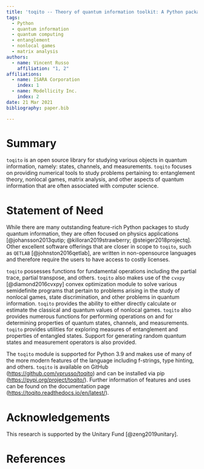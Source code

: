 ```yaml
---
title: 'toqito -- Theory of quantum information toolkit: A Python package for studying quantum information'
tags:
  - Python
  - quantum information
  - quantum computing
  - entanglement
  - nonlocal games
  - matrix analysis
authors:
  - name: Vincent Russo
    affiliation: "1, 2"
affiliations:
  - name: ISARA Corporation
    index: 1    
  - name: Modellicity Inc.
    index: 2
date: 21 Mar 2021
bibliography: paper.bib

---
```


# Summary

`toqito` is an open source library for studying various objects in quantum
information, namely: states, channels, and measurements. `toqito` focuses on
providing numerical tools to study problems pertaining to: entanglement theory,
nonlocal games, matrix analysis, and other aspects of quantum information that
are often associated with computer science. 

# Statement of Need

While there are many outstanding feature-rich Python packages to study quantum
information, they are often focused on physics applications 
[@johansson2013qutip; @killoran2019strawberry; @steiger2018projectq].
Other excellent software offerings that are closer in scope to `toqito`, such
as `QETLAB` [@johnston2016qetlab], are written in non-opensource languages and
therefore require the users to have access to costly licenses.

`toqito` possesses functions for fundamental operations including the partial
trace, partial transpose, and others. `toqito` also makes use of the
`cvxpy` [@diamond2016cvxpy] convex optimization module to solve various
semidefinite programs that pertain to problems arising in the study of nonlocal
games, state discrimination, and other problems in quantum information.
`toqito` provides the ability to either directly calculate or estimate the
classical and quantum values of nonlocal games. `toqito` also provides numerous
functions for performing operations on and for determining properties of
quantum states, channels, and measurements. `toqito` provides utilities for
exploring measures of entanglement and properties of entangled states. Support
for generating random quantum states and measurement operators is also
provided. 

The `toqito` module is supported for Python 3.9 and makes use of many of the more
modern features of the language including f-strings, type hinting, and others.
`toqito` is available on GitHub (https://github.com/vprusso/toqito) and can be
installed via pip (https://pypi.org/project/toqito/). Further information of
features and uses can be found on the documentation page
(https://toqito.readthedocs.io/en/latest/).

# Acknowledgements
This research is supported by the Unitary Fund [@zeng2019unitary].


# References

